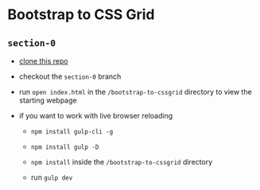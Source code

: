 # Bootstrap to CSS Grid

## `section-0`

- [clone this repo](https://github.com/oliviaoddo/bootstrap-to-cssgrid)

- checkout the `section-0` branch

- run `open index.html` in the `/bootstrap-to-cssgrid` directory to view the starting webpage

- if you want to work with live browser reloading

  - `npm install gulp-cli -g`

  - `npm install gulp -D`

  - `npm install` inside the `/bootstrap-to-cssgrid` directory

  - run `gulp dev`
